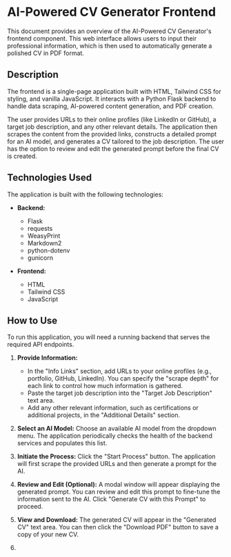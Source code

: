 # AI-Powered CV Generator Frontend

This document provides an overview of the AI-Powered CV Generator's frontend component. This web interface allows users to input their professional information, which is then used to automatically generate a polished CV in PDF format.

## Description

The frontend is a single-page application built with HTML, Tailwind CSS for styling, and vanilla JavaScript. It interacts with a Python Flask backend to handle data scraping, AI-powered content generation, and PDF creation.

The user provides URLs to their online profiles (like LinkedIn or GitHub), a target job description, and any other relevant details. The application then scrapes the content from the provided links, constructs a detailed prompt for an AI model, and generates a CV tailored to the job description. The user has the option to review and edit the generated prompt before the final CV is created.

## Technologies Used

The application is built with the following technologies:

* **Backend:**
    * Flask
    * requests
    * WeasyPrint
    * Markdown2
    * python-dotenv
    * gunicorn

* **Frontend:**
    * HTML
    * Tailwind CSS
    * JavaScript

## How to Use

To run this application, you will need a running backend that serves the required API endpoints.

1.  **Provide Information:**
    * In the "Info Links" section, add URLs to your online profiles (e.g., portfolio, GitHub, LinkedIn). You can specify the "scrape depth" for each link to control how much information is gathered.
    * Paste the target job description into the "Target Job Description" text area.
    * Add any other relevant information, such as certifications or additional projects, in the "Additional Details" section.

2.  **Select an AI Model:** Choose an available AI model from the dropdown menu. The application periodically checks the health of the backend services and populates this list.

3.  **Initiate the Process:** Click the "Start Process" button. The application will first scrape the provided URLs and then generate a prompt for the AI.

4.  **Review and Edit (Optional):** A modal window will appear displaying the generated prompt. You can review and edit this prompt to fine-tune the information sent to the AI. Click "Generate CV with this Prompt" to proceed.

5.  **View and Download:** The generated CV will appear in the "Generated CV" text area. You can then click the "Download PDF" button to save a copy of your new CV.
6.  
